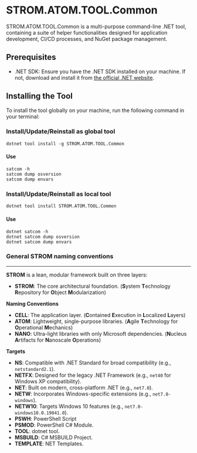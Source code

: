 
# STROM.ATOM.TOOL.Common 

STROM.ATOM.TOOL.Common is a multi-purpose command-line .NET tool, containing a suite of helper functionalities designed for application development, CI/CD processes, and NuGet package management.

## Prerequisites
- .NET SDK: Ensure you have the .NET SDK installed on your machine. If not, download and install it from [the official .NET website](https://dotnet.microsoft.com/download).

## Installing the Tool
To install the tool globally on your machine, run the following command in your terminal:

### Install/Update/Reinstall as global tool
```
dotnet tool install -g STROM.ATOM.TOOL.Common
```

#### Use
```
satcom -h
satcom dump osversion
satcom dump envars
```

### Install/Update/Reinstall as local tool
```
dotnet tool install STROM.ATOM.TOOL.Common
```

#### Use
```
dotnet satcom -h
dotnet satcom dump osversion
dotnet satcom dump envars
```

### General STROM naming conventions
---

**STROM** is a lean, modular framework built on three layers:

- **STROM**: The core architectural foundation. (**S**ystem **T**echnology **R**epository for **O**bject **M**odularization)

**Naming Conventions**
- **CELL**: The application layer. (**C**ontained **E**xecution in **L**ocalized **L**ayers)
- **ATOM**: Lightweight, single-purpose libraries. (**A**gile **T**echnology for **O**perational **M**echanics)
- **NANO**: Ultra-light libraries with only Microsoft dependencies. (**N**ucleus **A**rtifacts for **N**anoscale **O**perations)

**Targets**
- **NS**: Compatible with .NET Standard for broad compatibility (e.g., `netstandard2.1`).  
- **NETFX**: Designed for the legacy .NET Framework (e.g., `net40` for Windows XP compatibility).  
- **NET**: Built on modern, cross-platform .NET (e.g., `net7.0`).  
- **NETW**: Incorporates Windows-specific extensions (e.g., `net7.0-windows`).  
- **NETW10**: Targets Windows 10 features (e.g., `net7.0-windows10.0.19041.0`).
- **PSWH**: PowerShell Script
- **PSMOD**: PowerShell C# Module.
- **TOOL**: dotnet tool.
- **MSBUILD**: C# MSBUILD Project.
- **TEMPLATE**: NET Templates.
